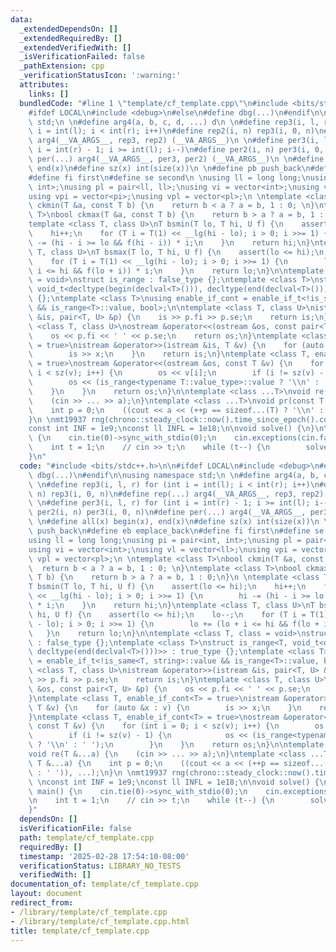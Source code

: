 ```yaml
---
data:
  _extendedDependsOn: []
  _extendedRequiredBy: []
  _extendedVerifiedWith: []
  _isVerificationFailed: false
  _pathExtension: cpp
  _verificationStatusIcon: ':warning:'
  attributes:
    links: []
  bundledCode: "#line 1 \"template/cf_template.cpp\"\n#include <bits/stdc++.h>\n\n\
    #ifdef LOCAL\n#include <debug>\n#else\n#define dbg(...)\n#endif\n\nusing namespace\
    \ std;\n \n#define arg4(a, b, c, d, ...) d\n \n#define rep3(i, l, r) for (int\
    \ i = int(l); i < int(r); i++)\n#define rep2(i, n) rep3(i, 0, n)\n#define rep(...)\
    \ arg4(__VA_ARGS__, rep3, rep2) (__VA_ARGS__)\n \n#define per3(i, l, r) for (int\
    \ i = int(r) - 1; i >= int(l); i--)\n#define per2(i, n) per3(i, 0, n)\n#define\
    \ per(...) arg4(__VA_ARGS__, per3, per2) (__VA_ARGS__)\n \n#define all(x) begin(x),\
    \ end(x)\n#define sz(x) int(size(x))\n \n#define pb push_back\n#define eb emplace_back\n\
    #define fi first\n#define se second\n \nusing ll = long long;\nusing pi = pair<int,\
    \ int>;\nusing pl = pair<ll, ll>;\nusing vi = vector<int>;\nusing vl = vector<ll>;\n\
    using vpi = vector<pi>;\nusing vpl = vector<pl>;\n \ntemplate <class T>\nbool\
    \ ckmin(T &a, const T b) {\n    return b < a ? a = b, 1 : 0; \n}\ntemplate <class\
    \ T>\nbool ckmax(T &a, const T b) {\n    return b > a ? a = b, 1 : 0;\n}\n \n\
    template <class T, class U>\nT bsmin(T lo, T hi, U f) {\n    assert(lo <= hi);\n\
    \    hi++;\n    for (T i = T(1) << __lg(hi - lo); i > 0; i >>= 1) {\n        hi\
    \ -= (hi - i >= lo && f(hi - i)) * i;\n    }\n    return hi;\n}\ntemplate <class\
    \ T, class U>\nT bsmax(T lo, T hi, U f) {\n    assert(lo <= hi);\n    lo--;\n\
    \    for (T i = T(1) << __lg(hi - lo); i > 0; i >>= 1) {\n        lo += (lo +\
    \ i <= hi && f(lo + i)) * i;\n    }\n    return lo;\n}\n\ntemplate <class T, class\
    \ = void>\nstruct is_range : false_type {};\ntemplate <class T>\nstruct is_range<T,\
    \ void_t<decltype(begin(declval<T>())), decltype(end(declval<T>()))>> : true_type\
    \ {};\ntemplate <class T>\nusing enable_if_cont = enable_if_t<!is_same<T, string>::value\
    \ && is_range<T>::value, bool>;\n\ntemplate <class T, class U>\nistream &operator>>(istream\
    \ &is, pair<T, U> &p) {\n    is >> p.fi >> p.se;\n    return is;\n}\ntemplate\
    \ <class T, class U>\nostream &operator<<(ostream &os, const pair<T, U> &p) {\n\
    \    os << p.fi << ' ' << p.se;\n    return os;\n}\ntemplate <class T, enable_if_cont<T>\
    \ = true>\nistream &operator>>(istream &is, T &v) {\n    for (auto &x : v) {\n\
    \        is >> x;\n    }\n    return is;\n}\ntemplate <class T, enable_if_cont<T>\
    \ = true>\nostream &operator<<(ostream &os, const T &v) {\n    for (int i = 0;\
    \ i < sz(v); i++) {\n        os << v[i];\n        if (i != sz(v) - 1) {\n    \
    \        os << (is_range<typename T::value_type>::value ? '\\n' : ' ');\n    \
    \    }\n    }\n    return os;\n}\n\ntemplate <class ...T>\nvoid re(T &...a) {\n\
    \    (cin >> ... >> a);\n}\ntemplate <class ...T>\nvoid pr(const T &...a) {\n\
    \    int p = 0;\n    ((cout << a << (++p == sizeof...(T) ? '\\n' : ' ')), ...);\n\
    }\n \nmt19937 rng(chrono::steady_clock::now().time_since_epoch().count());\n \n\
    const int INF = 1e9;\nconst ll INFL = 1e18;\n\nvoid solve() {\n}\n\nint32_t main()\
    \ {\n    cin.tie(0)->sync_with_stdio(0);\n    cin.exceptions(cin.failbit);\n\n\
    \    int t = 1;\n    // cin >> t;\n    while (t--) {\n        solve();\n    }\n\
    }\n"
  code: "#include <bits/stdc++.h>\n\n#ifdef LOCAL\n#include <debug>\n#else\n#define\
    \ dbg(...)\n#endif\n\nusing namespace std;\n \n#define arg4(a, b, c, d, ...) d\n\
    \ \n#define rep3(i, l, r) for (int i = int(l); i < int(r); i++)\n#define rep2(i,\
    \ n) rep3(i, 0, n)\n#define rep(...) arg4(__VA_ARGS__, rep3, rep2) (__VA_ARGS__)\n\
    \ \n#define per3(i, l, r) for (int i = int(r) - 1; i >= int(l); i--)\n#define\
    \ per2(i, n) per3(i, 0, n)\n#define per(...) arg4(__VA_ARGS__, per3, per2) (__VA_ARGS__)\n\
    \ \n#define all(x) begin(x), end(x)\n#define sz(x) int(size(x))\n \n#define pb\
    \ push_back\n#define eb emplace_back\n#define fi first\n#define se second\n \n\
    using ll = long long;\nusing pi = pair<int, int>;\nusing pl = pair<ll, ll>;\n\
    using vi = vector<int>;\nusing vl = vector<ll>;\nusing vpi = vector<pi>;\nusing\
    \ vpl = vector<pl>;\n \ntemplate <class T>\nbool ckmin(T &a, const T b) {\n  \
    \  return b < a ? a = b, 1 : 0; \n}\ntemplate <class T>\nbool ckmax(T &a, const\
    \ T b) {\n    return b > a ? a = b, 1 : 0;\n}\n \ntemplate <class T, class U>\n\
    T bsmin(T lo, T hi, U f) {\n    assert(lo <= hi);\n    hi++;\n    for (T i = T(1)\
    \ << __lg(hi - lo); i > 0; i >>= 1) {\n        hi -= (hi - i >= lo && f(hi - i))\
    \ * i;\n    }\n    return hi;\n}\ntemplate <class T, class U>\nT bsmax(T lo, T\
    \ hi, U f) {\n    assert(lo <= hi);\n    lo--;\n    for (T i = T(1) << __lg(hi\
    \ - lo); i > 0; i >>= 1) {\n        lo += (lo + i <= hi && f(lo + i)) * i;\n \
    \   }\n    return lo;\n}\n\ntemplate <class T, class = void>\nstruct is_range\
    \ : false_type {};\ntemplate <class T>\nstruct is_range<T, void_t<decltype(begin(declval<T>())),\
    \ decltype(end(declval<T>()))>> : true_type {};\ntemplate <class T>\nusing enable_if_cont\
    \ = enable_if_t<!is_same<T, string>::value && is_range<T>::value, bool>;\n\ntemplate\
    \ <class T, class U>\nistream &operator>>(istream &is, pair<T, U> &p) {\n    is\
    \ >> p.fi >> p.se;\n    return is;\n}\ntemplate <class T, class U>\nostream &operator<<(ostream\
    \ &os, const pair<T, U> &p) {\n    os << p.fi << ' ' << p.se;\n    return os;\n\
    }\ntemplate <class T, enable_if_cont<T> = true>\nistream &operator>>(istream &is,\
    \ T &v) {\n    for (auto &x : v) {\n        is >> x;\n    }\n    return is;\n\
    }\ntemplate <class T, enable_if_cont<T> = true>\nostream &operator<<(ostream &os,\
    \ const T &v) {\n    for (int i = 0; i < sz(v); i++) {\n        os << v[i];\n\
    \        if (i != sz(v) - 1) {\n            os << (is_range<typename T::value_type>::value\
    \ ? '\\n' : ' ');\n        }\n    }\n    return os;\n}\n\ntemplate <class ...T>\n\
    void re(T &...a) {\n    (cin >> ... >> a);\n}\ntemplate <class ...T>\nvoid pr(const\
    \ T &...a) {\n    int p = 0;\n    ((cout << a << (++p == sizeof...(T) ? '\\n'\
    \ : ' ')), ...);\n}\n \nmt19937 rng(chrono::steady_clock::now().time_since_epoch().count());\n\
    \ \nconst int INF = 1e9;\nconst ll INFL = 1e18;\n\nvoid solve() {\n}\n\nint32_t\
    \ main() {\n    cin.tie(0)->sync_with_stdio(0);\n    cin.exceptions(cin.failbit);\n\
    \n    int t = 1;\n    // cin >> t;\n    while (t--) {\n        solve();\n    }\n\
    }"
  dependsOn: []
  isVerificationFile: false
  path: template/cf_template.cpp
  requiredBy: []
  timestamp: '2025-02-28 17:54:10-08:00'
  verificationStatus: LIBRARY_NO_TESTS
  verifiedWith: []
documentation_of: template/cf_template.cpp
layout: document
redirect_from:
- /library/template/cf_template.cpp
- /library/template/cf_template.cpp.html
title: template/cf_template.cpp
---
```

